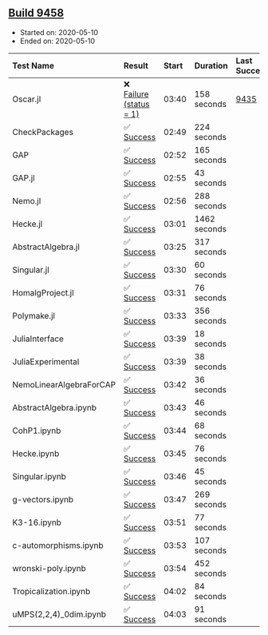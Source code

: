 ## [Build 9458](https://oscarci.mathematik.uni-kl.de/job/oscar/9458/)

* Started on: 2020-05-10
* Ended on: 2020-05-10

| Test Name    | Result | Start | Duration | Last Success | First Failure |
|:-------------|:-------|:------|:---------|:-------------|:--------------|
| Oscar.jl | ❌ [Failure (status = 1)](https://oscarci.mathematik.uni-kl.de/job/oscar/9458/artifact/logs/build-9458/Oscar.jl.log) | 03:40 | 158 seconds | [9435](https://oscarci.mathematik.uni-kl.de/job/oscar/9435/) | [9436](https://oscarci.mathematik.uni-kl.de/job/oscar/9436/) |
| CheckPackages | ✅ [Success](https://oscarci.mathematik.uni-kl.de/job/oscar/9458/artifact/logs/build-9458/CheckPackages.log) | 02:49 | 224 seconds |  |  |
| GAP | ✅ [Success](https://oscarci.mathematik.uni-kl.de/job/oscar/9458/artifact/logs/build-9458/GAP.log) | 02:52 | 165 seconds |  |  |
| GAP.jl | ✅ [Success](https://oscarci.mathematik.uni-kl.de/job/oscar/9458/artifact/logs/build-9458/GAP.jl.log) | 02:55 | 43 seconds |  |  |
| Nemo.jl | ✅ [Success](https://oscarci.mathematik.uni-kl.de/job/oscar/9458/artifact/logs/build-9458/Nemo.jl.log) | 02:56 | 288 seconds |  |  |
| Hecke.jl | ✅ [Success](https://oscarci.mathematik.uni-kl.de/job/oscar/9458/artifact/logs/build-9458/Hecke.jl.log) | 03:01 | 1462 seconds |  |  |
| AbstractAlgebra.jl | ✅ [Success](https://oscarci.mathematik.uni-kl.de/job/oscar/9458/artifact/logs/build-9458/AbstractAlgebra.jl.log) | 03:25 | 317 seconds |  |  |
| Singular.jl | ✅ [Success](https://oscarci.mathematik.uni-kl.de/job/oscar/9458/artifact/logs/build-9458/Singular.jl.log) | 03:30 | 60 seconds |  |  |
| HomalgProject.jl | ✅ [Success](https://oscarci.mathematik.uni-kl.de/job/oscar/9458/artifact/logs/build-9458/HomalgProject.jl.log) | 03:31 | 76 seconds |  |  |
| Polymake.jl | ✅ [Success](https://oscarci.mathematik.uni-kl.de/job/oscar/9458/artifact/logs/build-9458/Polymake.jl.log) | 03:33 | 356 seconds |  |  |
| JuliaInterface | ✅ [Success](https://oscarci.mathematik.uni-kl.de/job/oscar/9458/artifact/logs/build-9458/JuliaInterface.log) | 03:39 | 18 seconds |  |  |
| JuliaExperimental | ✅ [Success](https://oscarci.mathematik.uni-kl.de/job/oscar/9458/artifact/logs/build-9458/JuliaExperimental.log) | 03:39 | 38 seconds |  |  |
| NemoLinearAlgebraForCAP | ✅ [Success](https://oscarci.mathematik.uni-kl.de/job/oscar/9458/artifact/logs/build-9458/NemoLinearAlgebraForCAP.log) | 03:42 | 36 seconds |  |  |
| AbstractAlgebra.ipynb | ✅ [Success](https://oscarci.mathematik.uni-kl.de/job/oscar/9458/artifact/logs/build-9458/AbstractAlgebra.ipynb.log) | 03:43 | 46 seconds |  |  |
| CohP1.ipynb | ✅ [Success](https://oscarci.mathematik.uni-kl.de/job/oscar/9458/artifact/logs/build-9458/CohP1.ipynb.log) | 03:44 | 68 seconds |  |  |
| Hecke.ipynb | ✅ [Success](https://oscarci.mathematik.uni-kl.de/job/oscar/9458/artifact/logs/build-9458/Hecke.ipynb.log) | 03:45 | 76 seconds |  |  |
| Singular.ipynb | ✅ [Success](https://oscarci.mathematik.uni-kl.de/job/oscar/9458/artifact/logs/build-9458/Singular.ipynb.log) | 03:46 | 45 seconds |  |  |
| g-vectors.ipynb | ✅ [Success](https://oscarci.mathematik.uni-kl.de/job/oscar/9458/artifact/logs/build-9458/g-vectors.ipynb.log) | 03:47 | 269 seconds |  |  |
| K3-16.ipynb | ✅ [Success](https://oscarci.mathematik.uni-kl.de/job/oscar/9458/artifact/logs/build-9458/K3-16.ipynb.log) | 03:51 | 77 seconds |  |  |
| c-automorphisms.ipynb | ✅ [Success](https://oscarci.mathematik.uni-kl.de/job/oscar/9458/artifact/logs/build-9458/c-automorphisms.ipynb.log) | 03:53 | 107 seconds |  |  |
| wronski-poly.ipynb | ✅ [Success](https://oscarci.mathematik.uni-kl.de/job/oscar/9458/artifact/logs/build-9458/wronski-poly.ipynb.log) | 03:54 | 452 seconds |  |  |
| Tropicalization.ipynb | ✅ [Success](https://oscarci.mathematik.uni-kl.de/job/oscar/9458/artifact/logs/build-9458/Tropicalization.ipynb.log) | 04:02 | 84 seconds |  |  |
| uMPS(2,2,4)_0dim.ipynb | ✅ [Success](https://oscarci.mathematik.uni-kl.de/job/oscar/9458/artifact/logs/build-9458/uMPS-2-2-4-_0dim.ipynb.log) | 04:03 | 91 seconds |  |  |
